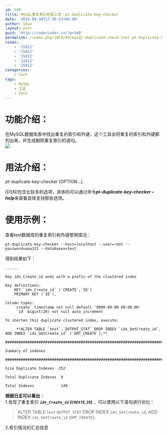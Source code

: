 ```yaml
---
id: 548
title: MySQL重复索引检查工具：pt-duplicate-key-checker
date: '2019-09-10T17:39:23+08:00'
author: Shuo
layout: post
guid: 'http://codercoder.cn/?p=548'
permalink: /index.php/2019/09/mysql-duplicate-check-tool-pt-duplicate-key-checker/
views:
    - '15812'
    - '15812'
    - '15812'
    - '15812'
    - '15812'
categories:
    - Tech
tags:
    - MySQL
    - 工具
    - Tech
---
```


# 功能介绍：

在MySQL数据库表中找出重复的索引和外键，这个工具会将重复的索引和外键都列出来，并生成删除重复索引的语句。  
[![](http://codercoder.cn/wp-content/uploads/2019/09/2019-09-1027.png)](http://codercoder.cn/wp-content/uploads/2019/09/2019-09-1027.png)

# 用法介绍：

pt-duplicate-key-checker \[OPTION…\]

\[DSN\]包含比较多的选项，具体的可以通过命令***pt-duplicate-key-checker –help***来查看具体支持那些选项。

# 使用示例：

 查看test数据库的重复索引和外键使用情况：

```
pt-duplicate-key-checker --host=localhost --user=root --password=aaa123 --databases=test

```

得到结果如下：

```
......

Key idx_Create_id ends with a prefix of the clustered index

Key definitions:
    KEY `idx_Create_id` (`CREATE`,`ID`)
    PRIMARY KEY (`ID`),

Column types:
    `create` timestamp not null default '0000-00-00 00:00:00'
     `id` bigint(20) not null auto_increment

To shorten this duplicate clustered index, execute:

     **ALTER TABLE `test`.`OUTPUT_STAT` DROP INDEX `idx_GmtCreate_id`, ADD INDEX `idx_GmtCreate_id` (`GMT_CREATE`);**

########################################################################

Summary of indexes                                                     

########################################################################

Size Duplicate Indexes  252

Total Duplicate Indexes  8

Total Indexes            149

```

**根据日志可以看出：**  
1.发现了重复索引 ***`idx_Create_id` (`CREATE`,`ID`)*** ，可以使用以下语句进行优化：

> ALTER TABLE `test`.`OUTPUT_STAT` DROP INDEX `idx_GmtCreate_id`, ADD INDEX `idx_GmtCreate_id` (`GMT_CREATE`);

2.索引情况的汇总信息